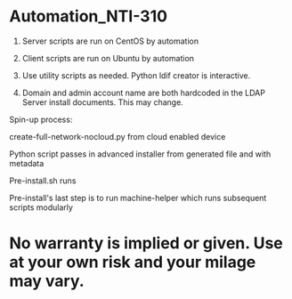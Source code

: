 # Automation_NTI-310

1) Server scripts are run on CentOS by automation

2) Client scripts are run on Ubuntu by automation

3) Use utility scripts as needed. Python ldif creator is interactive.

4) Domain and admin account name are both hardcoded in the LDAP Server install documents. This may change.

Spin-up process:

create-full-network-nocloud.py from cloud enabled device

Python script passes in advanced installer from generated file and with metadata

Pre-install.sh runs

Pre-install's last step is to run machine-helper which runs subsequent scripts modularly

# No warranty is implied or given. Use at your own risk and your milage may vary.
